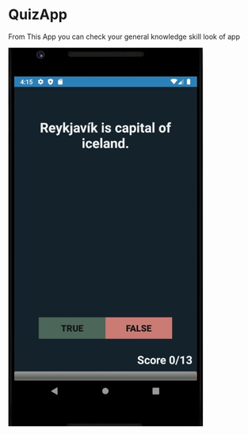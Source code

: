 # QuizApp
From This App you can check your general knowledge skill
look of app



![alt text](https://github.com/Ankush123456-code/QuizApp/blob/master/quizzApp.jpg)
